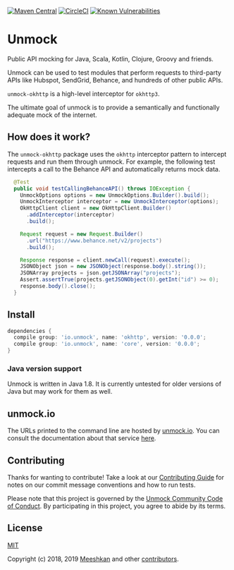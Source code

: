 [![Maven Central](https://maven-badges.herokuapp.com/maven-central/io.unmock/okhttp/badge.svg)](https://maven-badges.herokuapp.com/maven-central/io.unmock/okhttp)
[![CircleCI](https://circleci.com/gh/unmock/unmock-okhttp.svg?style=svg)](https://circleci.com/gh/unmock/unmock-okhttp)
[![Known Vulnerabilities](https://snyk.io/test/github/unmock/unmock-okhttp/badge.svg?targetFile=build.gradle)](https://snyk.io/test/github/unmock/unmock-okhttp?targetFile=build.gradle)

# Unmock
Public API mocking for Java, Scala, Kotlin, Clojure, Groovy and friends.

Unmock can be used to test modules that perform requests to third-party APIs like Hubspot, SendGrid, Behance, and hundreds of other public APIs.

`unmock-okhttp` is a high-level interceptor for `okhttp3`.

The ultimate goal of unmock is to provide a semantically and functionally adequate mock of the internet.

## How does it work?

The `unmock-okhttp` package uses the `okhttp` interceptor pattern to intercept requests and run them through unmock.  For example, the following test intercepts a call to the Behance API and automatically returns mock data.

```java
  @Test
  public void testCallingBehanceAPI() throws IOException {
    UnmockOptions options = new UnmockOptions.Builder().build();
    UnmockInterceptor interceptor = new UnmockInterceptor(options);
    OkHttpClient client = new OkHttpClient.Builder()
      .addInterceptor(interceptor)
      .build();

    Request request = new Request.Builder()
      .url("https://www.behance.net/v2/projects")
      .build();

    Response response = client.newCall(request).execute();
    JSONObject json = new JSONObject(response.body().string());
    JSONArray projects = json.getJSONArray("projects");
    Assert.assertTrue(projects.getJSONObject(0).getInt("id") >= 0);
    response.body().close();
  }
```

## Install

```gradle
dependencies {
  compile group: 'io.unmock', name: 'okhttp', version: '0.0.0';
  compile group: 'io.unmock', name: 'core', version: '0.0.0';
}
```

### Java version support

Unmock is written in Java 1.8.  It is currently untested for older versions of Java but may work for them as well.

## unmock.io

The URLs printed to the command line are hosted by [unmock.io](https://www.unmock.io).  You can consult the documentation about that service [here](https://www.unmock.io/docs).

## Contributing

Thanks for wanting to contribute! Take a look at our [Contributing Guide](CONTRIBUTING.md) for notes on our commit message conventions and how to run tests.

Please note that this project is governed by the [Unmock Community Code of Conduct](https://github.com/unmock/code-of-conduct). By participating in this project, you agree to abide by its terms.

## License

[MIT](LICENSE)

Copyright (c) 2018‚ 2019 [Meeshkan](http://meeshkan.com) and other [contributors](https://github.com/unmock/unmock-js/graphs/contributors).
